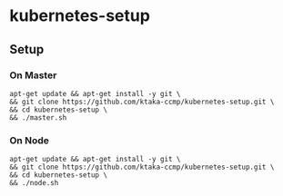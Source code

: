 # kubernetes-setup

## Setup

### On Master

```
apt-get update && apt-get install -y git \
&& git clone https://github.com/ktaka-ccmp/kubernetes-setup.git \
&& cd kubernetes-setup \
&& ./master.sh
```

### On Node

```
apt-get update && apt-get install -y git \
&& git clone https://github.com/ktaka-ccmp/kubernetes-setup.git \
&& cd kubernetes-setup \
&& ./node.sh
```

